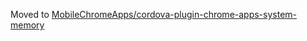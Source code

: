 Moved to [MobileChromeApps/cordova-plugin-chrome-apps-system-memory](MobileChromeApps/cordova-plugin-chrome-apps-system-memory)